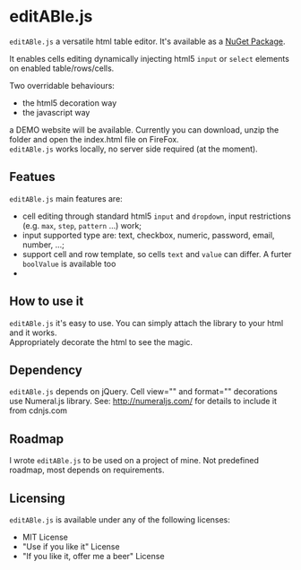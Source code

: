 ﻿# editABle.js #

`editABle.js` a versatile html table editor.  It's available as a [NuGet Package](https://github.com/andreabaldin/editABle).

It enables cells editing dynamically injecting html5 `input` or `select` elements on enabled table/rows/cells.

Two overridable behaviours:
* the html5 decoration way
* the javascript way




a DEMO website will be available.  Currently you can download, unzip the folder and open the index.html file on FireFox.  
`editABle.js` works locally, no server side required (at the moment).


## Featues ##
`editABle.js` main features are:
* cell editing through standard html5 `input` and `dropdown`, input restrictions (e.g. `max`, `step`, `pattern` ...) work;
* input supported type are: text, checkbox, numeric, password, email, number, ...;
* support cell and row template, so cells `text` and `value` can differ. A furter `boolValue` is available too
*


## How to use it ##

`editABle.js` it's easy to use.  You can simply attach the library to your html and it works.  
Appropriately decorate the html to see the magic.


## Dependency ##
`editABle.js` depends on jQuery.
Cell view="" and format="" decorations use Numeral.js library. See: http://numeraljs.com/ for details to include it from cdnjs.com


## Roadmap ##
I wrote `editABle.js` to be used on a project of mine.  Not predefined roadmap, most depends on requirements.


## Licensing ##
`editABle.js` is available under any of the following licenses:

* MIT License
* "Use if you like it" License
* "If you like it, offer me a beer" License
